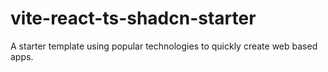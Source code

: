 # vite-react-ts-shadcn-starter
A starter template using popular technologies to quickly create web based apps.
